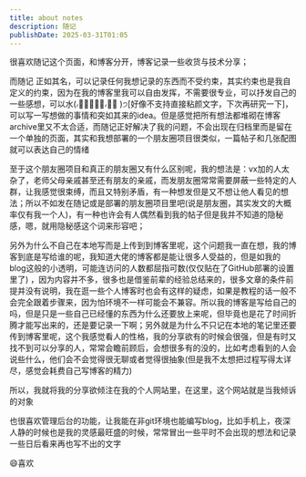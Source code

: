 ```yaml
---
title: about notes
description: 随记
publishDate: 2025-03-31T01:05
---
```

很喜欢随记这个页面，和博客分开，博客记录一些收货与技术分享；

而随记 正如其名，可以记录任何我想记录的东西而不受约束，其实约束也是我自定义的约束，因为在我的博客里我可以自由发挥，不需要很专业，可以抒发自己的一些感想，可以水(៸៸᳐⦁⩊⦁៸៸᳐ )੭\[好像不支持直接粘颜文字，下次再研究一下]，可以写一写想做的事情和突如其来的idea。但是感觉把所有想法都堆砌在博客archive里又不太合适，而随记正好解决了我的问题，不会出现在归档里而是留在一个单独的页面，其实和我想部署的一个朋友圈项目很类似，一篇帖子和几张配图就可以表达自己的情绪

至于这个朋友圈项目和真正的朋友圈又有什么区别呢，我的想法是：vx加的人太杂了，老师父母亲戚甚至还有朋友的亲戚，而发朋友圈常常需要屏蔽一些特定的人群，让我感觉很束缚，而且又特别矛盾，有一种想发但是又不想让他人看见的想法；所以不如发在随记或是部署的朋友圈项目里吧(说是朋友圈，其实发文的大概率仅有我一个人)，有一种也许会有人偶然看到我的帖子但是我并不知道的隐秘感，嗯，就用隐秘感这个词来形容吧；

另外为什么不自己在本地写而是上传到到博客里呢，这个问题我一直在想，我的博客到底是写给谁的呢，我知道大佬的博客都是能让很多人受益的，但是如我的blog这般的小透明，可能连访问的人数都屈指可数(仅仅贴在了GitHub部署的设置里了) ，因为内容并不多，很多也是借鉴前辈的经验总结来的，很多文章的条件前提并没有说明，我在逛一些个人博客时也会有这样的疑虑，如果是教程的话一般不会完全跟着步骤来，因为怕环境不一样可能会不兼容。所以我的博客是写给自己的吗，但是只是一些自己已经懂的东西为什么还要放上来呢，但毕竟也是花了时间折腾才能写出来的，还是要记录一下啊；另外就是为什么不只记在本地的笔记里还要传到博客里呢，这个我感觉看人的性格，我的分享欲有的时候会很强，但是有时又找不到可以分享的人，常常会瞻前顾后，会想很多有的没的，比如考虑看到的人会说些什么，他们会不会觉得很无聊或者觉得很抽象(但是我不太想把过程写得太详尽，感觉会耗费自己写博客的精力)

所以，我就将我的分享欲倾注在我的个人网站里，在这里，这个网站就是当我倾诉的对象

也很喜欢管理后台的功能，让我能在非git环境也能编写blog，比如手机上，夜深人静的时候也是我的灵感最旺盛的时候，常常冒出一些平时不会出现的想法和记录一些日后看来再也写不出的文字

😄喜欢
